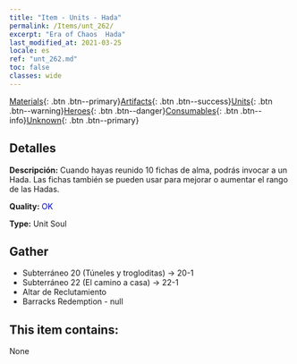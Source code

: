 ```yaml
---
title: "Item - Units - Hada"
permalink: /Items/unt_262/
excerpt: "Era of Chaos  Hada"
last_modified_at: 2021-03-25
locale: es
ref: "unt_262.md"
toc: false
classes: wide
---
```

 [Materials](/es/Items/){: .btn .btn--primary}[Artifacts](/es/Items/Artifacts/){: .btn .btn--success}[Units](/es/Items/Units/){: .btn .btn--warning}[Heroes](/es/Items/Heroes/){: .btn .btn--danger}[Consumables](/es/Items/Consumables/){: .btn .btn--info}[Unknown](/es/Items/Unknown/){: .btn .btn--primary}

## Detalles
 **Descripción:** Cuando hayas reunido 10 fichas de alma, podrás invocar a un Hada. Las fichas también se pueden usar para mejorar o aumentar el rango de las Hadas.

 **Quality:** <span style="color: #0000CD">OK</span>

 **Type:** Unit Soul

## Gather

*    Subterráneo 20 (Túneles y trogloditas) -> 20-1 
*    Subterráneo 22 (El camino a casa) -> 22-1 
*    Altar de Reclutamiento 
*    Barracks Redemption - null 

## This item contains:

  None

